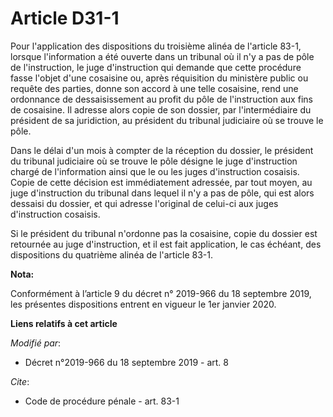 # Article D31-1

Pour l'application des dispositions du troisième alinéa de l'article 83-1, lorsque l'information a été ouverte dans un
tribunal où il n'y a pas de pôle de l'instruction, le juge d'instruction qui demande que cette procédure fasse l'objet d'une
cosaisine ou, après réquisition du ministère public ou requête des parties, donne son accord à une telle cosaisine, rend une
ordonnance de dessaisissement au profit du pôle de l'instruction aux fins de cosaisine. Il adresse alors copie de son
dossier, par l'intermédiaire du président de sa juridiction, au président du   tribunal judiciaire où se trouve le pôle. 

Dans le délai d'un mois à compter de la réception du dossier, le président du   tribunal judiciaire où se trouve le pôle
désigne le juge d'instruction chargé de l'information ainsi que le ou les juges d'instruction cosaisis. Copie de cette
décision est immédiatement adressée, par tout moyen, au juge d'instruction du tribunal dans lequel il n'y a pas de pôle, qui
est alors dessaisi du dossier, et qui adresse l'original de celui-ci aux juges d'instruction cosaisis. 

Si le président du tribunal n'ordonne pas la cosaisine, copie du dossier est retournée au juge d'instruction, et il est fait
application, le cas échéant, des dispositions du quatrième alinéa de l'article 83-1.

**Nota:**

Conformément à l’article 9 du décret n° 2019-966 du 18 septembre 2019, les présentes dispositions entrent en vigueur le 1er
janvier 2020.

**Liens relatifs à cet article**

_Modifié par_:

  - Décret n°2019-966 du 18 septembre 2019 - art. 8

_Cite_:

  - Code de procédure pénale - art. 83-1
